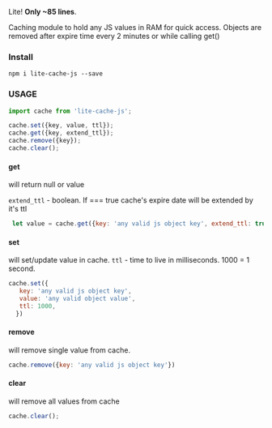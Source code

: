 Lite! **Only ~85 lines**.
 
Caching module to hold any JS values in RAM for quick access.
Objects are removed after expire time every 2 minutes or while calling get()

### Install

```
npm i lite-cache-js --save
```

### USAGE

```javascript
import cache from 'lite-cache-js';

cache.set({key, value, ttl});
cache.get({key, extend_ttl});
cache.remove({key});
cache.clear();
```

#### get
will return null or value

`extend_ttl` - boolean. If === true cache's expire date will be extended by it's ttl

```javascript
 let value = cache.get({key: 'any valid js object key', extend_ttl: true});
```

#### set
will set/update value in cache. `ttl` - time to live in milliseconds. 1000 = 1 second.

```javascript
cache.set({
   key: 'any valid js object key',
   value: 'any valid object value',
   ttl: 1000,
  })
  ```  

#### remove
will remove single value from cache.

```javascript
cache.remove({key: 'any valid js object key'})
  ```

#### clear
will remove all values from cache

```javascript
cache.clear();
```
